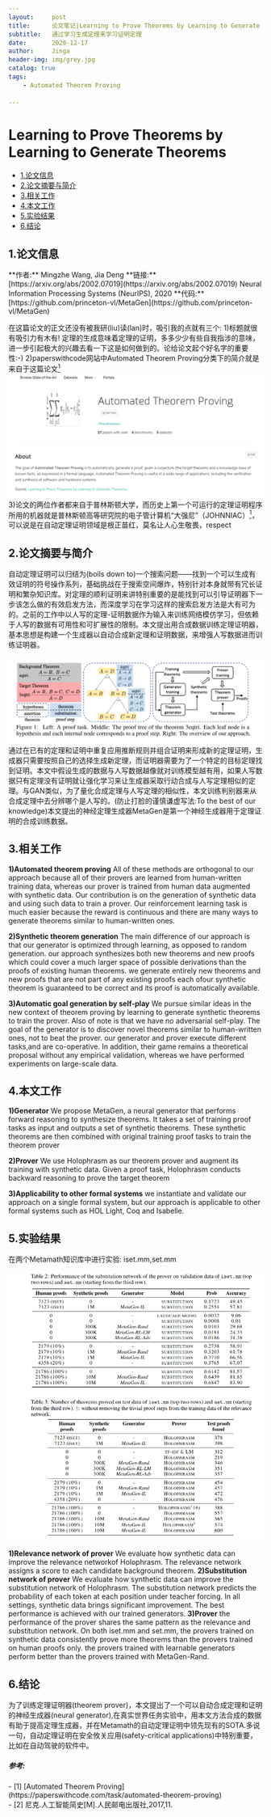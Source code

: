 ```yaml
---
layout:     post
title:      论文笔记|Learning to Prove Theorems by Learning to Generate Theorems
subtitle:   通过学习生成定理来学习证明定理 
date:       2020-12-17
author:     Jinga
header-img: img/grey.jpg
catalog: true
tags:
    - Automated Theorem Proving

---
```


# Learning to Prove Theorems by Learning to Generate Theorems

* [1.论文信息](#1)
* [2.论文摘要与简介](#2)
* [3.相关工作](#3)
* [4.本文工作](#4)
* [5.实验结果](#5)
* [6.结论](#6)

<h2 id="1">1.论文信息</h2>
**作者:** Mingzhe Wang, Jia Deng
**链接:** [https://arxiv.org/abs/2002.07019](https://arxiv.org/abs/2002.07019)
Neural Information Processing Systems (NeurIPS), 2020
**代码:** [https://github.com/princeton-vl/MetaGen](https://github.com/princeton-vl/MetaGen)

在这篇论文的正文还没有被我研(liu)读(lan)时，吸引我的点就有三个:
1)标题就很有吸引力有木有! 定理的生成意味着定理的证明，多多少少有些自我指涉的意味，进一步引起极大的兴趣去看一下这是如何做到的。论给论文起个好名字的重要性:-)
2)paperswithcode网站中Automated Theorem Proving分类下的简介就是来自于这篇论文[<sup>1</sup>](#refer-anchor-1)
![paperswithcode_automated_theorem_proving.png](/img/20201217paperswithcode_atp.png)
3)论文的两位作者都来自于普林斯顿大学，而历史上第一个可运行的定理证明程序所用的机器就是普林斯顿高等研究院的电子管计算机“大强尼”（JOHNNIAC）[<sup>1</sup>](#refer-anchor-2)，可以说是在自动定理证明领域是根正苗红，莫名让人心生敬畏，respect

<h2 id="2">2.论文摘要与简介</h2>
自动定理证明可以归结为(boils down to)一个搜索问题——找到一个可以生成有效证明的符号操作系列，基础挑战在于搜索空间爆炸，特别针对本身就带有冗长证明和繁杂知识库。对定理的顺利证明来讲特别重要的是能找到可以引导证明器下一步该怎么做的有效启发方法，而深度学习在学习这样的搜索启发方法是大有可为的。之前的工作中以人写的定理-证明数据作为输入来训练网络模仿学习，但依赖于人写的数据有可用性和可扩展性的限制。本文提出用合成数据训练定理证明器，基本思想是构建一个生成器以自动合成新定理和证明数据，来增强人写数据进而训练证明器。

![overview.png](/img/20201217overview.png)
通过在已有的定理和证明中重复应用推断规则并组合证明来形成新的定理证明，生成器只需要按照自己的选择生成新定理，而证明器需要为了一个特定的目标定理找到证明。本文中假设生成的数据与人写数据越像就对训练模型越有用，如果人写数据只有定理没有证明就让强化学习来让生成器采取行动合成与人写定理相似的定理。与GAN类似，为了量化合成定理与人写定理的相似性，本文训练判别器来从合成定理中去分辨哪个是人写的。(防止打脸的谨慎谦虚写法:To the best of our knowledge)本文提出的神经定理生成器MetaGen是第一个神经生成器用于定理证明的合成训练数据。

<h2 id="3">3.相关工作</h2>

**1)Automated  theorem  proving**
All of these methods are orthogonal to our approach because all of their provers are learned from human-written training data, whereas our prover is trained from human data augmented with synthetic data. Our contribution is on the generation of synthetic data and using such data to train a prover.
Our reinforcement learning task is much easier because the reward is continuous and there are many ways to generate theorems similar to human-written ones.

**2)Synthetic theorem generation**
The main difference of our approach is that our generator is optimized through learning, as opposed to random generation.
our approach synthesizes both new theorems and new proofs which could cover a much larger space of possible derivations than the proofs of existing human theorems.
we generate entirely new theorems and new proofs that are not part of any existing proofs
each ofour synthetic theorem is guaranteed to be correct and its proof is automatically available.

**3)Automatic goal generation by self-play**
We pursue similar ideas in the new context of theorem proving by learning to generate synthetic theorems to train the prover. Also of note is that we have no adversarial self-play. The goal of the generator is to discover novel theorems similar to human-written ones, not to beat the prover.
our generator and prover execute different tasks,and are co-operative. In addition, their game remains a theoretical proposal without any empirical validation, whereas we have performed experiments on large-scale data.


<h2 id="4">4.本文工作</h2>

**1)Generator**
We propose MetaGen, a neural generator that performs forward reasoning to synthesize theorems. It takes a set of training proof tasks as input and outputs a set of synthetic theorems. These synthetic theorems are then combined with original training proof tasks to train the theorem prover

**2)Prover**
We use Holophrasm as our theorem prover and augment its training with synthetic data. Given a proof task, Holophrasm conducts backward reasoning to prove the target theorem

**3)Applicability to other formal systems**
we instantiate and validate our approach on a single formal system, but our approach is applicable to other formal systems such as HOL Light, Coq and Isabelle.

<h2 id="5">5.实验结果</h2>
在两个Metamath知识库中进行实验: iset.mm,set.mm

![table.png](/img/20201217table.png)

**1)Relevance network of prover**
We evaluate how synthetic data can improve the relevance networkof Holophrasm. The relevance network assigns a score to each candidate background theorem.
**2)Substitution  network  of  prover**
We  evaluate  how  synthetic  data  can  improve  the  substitution network of Holophrasm.  The substitution network predicts the probability of each token at each position under teacher forcing.
In all settings, synthetic data brings significant improvement. The best performance is achieved with our trained generators.
**3)Prover**
the performance of the prover shares the same pattern as the relevance and substitution network. On both iset.mm and set.mm, the provers trained on synthetic data consistently prove more theorems than the provers trained on human proofs only. 
the provers trained with learnable generators perform better than the provers trained with MetaGen-Rand.

<h2 id="6">6.结论</h2>
为了训练定理证明器(theorem prover)，本文提出了一个可以自动合成定理和证明的神经生成器(neural generator),在真实世界任务实验中，用本文方法合成的数据有助于提高定理生成器，并在Metamath的自动定理证明中领先现有的SOTA.多说一句，自动定理证明在安全攸关应用(safety-critical applications)中特别重要，比如在自动驾驶的软件中。





##### 参考:
<div id="refer-anchor-1"></div>
- [1] [Automated Theorem Proving](https://paperswithcode.com/task/automated-theorem-proving)
<div id="refer-anchor-2"></div>
- [2] 尼克.人工智能简史[M].人民邮电出版社,2017,11.

	  
